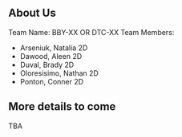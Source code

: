 ## About Us
Team Name: BBY-XX OR DTC-XX
Team Members: 
  - Arseniuk, Natalia 2D
  - Dawood, Aleen 2D
  - Duval, Brady 2D
  - Oloresisimo, Nathan 2D
  - Ponton, Conner 2D
## More details to come
TBA